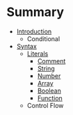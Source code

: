 # Summary

* [Introduction](README.md)
   * Conditional
* [Syntax](syntax.md)
   * [Literals](literals.md)
       * [Comment](commentl.md)
       * [String](strl.md)
       * [Number](numl.md)
       * [Array](arl.md)
       * [Boolean](booll.md)
       * [Function](funcl.md)
   * Control Flow

